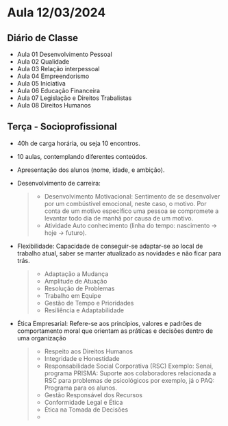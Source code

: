 # Aula 12/03/2024

## Diário de Classe

- Aula 01 Desenvolvimento Pessoal
- Aula 02 Qualidade
- Aula 03 Relação interpessoal
- Aula 04 Empreendorismo
- Aula 05 Iniciativa
- Aula 06 Educação Financeira
- Aula 07 Legislação e Direitos Trabalistas
- Aula 08 Direitos Humanos

## Terça - Socioprofissional

- 40h de carga horária, ou seja 10 encontros.
- 10 aulas, contemplando diferentes conteúdos.
- Apresentação dos alunos (nome, idade, e ambição).
- Desenvolvimento de carreira:
    > - Desenvolvimento Motivacional: Sentimento de se desenvolver por um combústivel emocional, neste caso, o motivo. Por conta de um motivo específico uma pessoa se compromete a levantar todo dia de manhã por causa de um motivo. 
    > - Atividade Auto conhecimento (linha do tempo: nascimento -> hoje -> futuro).
- Flexibilidade: Capacidade de conseguir-se adaptar-se ao local de trabalho atual, saber se manter atualizado as novidades e não ficar para trás.
    > - Adaptação a Mudança
    > - Amplitude de Atuação
    > - Resolução de Problemas
    > - Trabalho em Equipe
    > - Gestão de Tempo e Prioridades
    > - Resiliência e Adaptabilidade

- Ética Empresarial: Refere-se aos princípios, valores e padrões de comportamento moral que orientam as práticas e decisões dentro de uma organização
    > - Respeito aos Direitos Humanos
    > - Integridade e Honestidade
    > - Responsabilidade Social Corporativa (RSC) Exemplo:  Senai, programa PRISMA: Suporte aos colaboradores relacionada a RSC para problemas de psicológicos por exemplo, já o PAQ: Programa para os alunos.
    > - Gestão Responsável dos Recursos
    > - Conformidade Legal e Ética
    > - Ética na Tomada de Decisões
    > -

